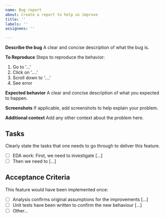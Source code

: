 ```yaml
---
name: Bug report
about: Create a report to help us improve
title: ''
labels: ''
assignees: ''

---
```


**Describe the bug**
A clear and concise description of what the bug is.

**To Reproduce**
Steps to reproduce the behavior:
1. Go to '...'
2. Click on '....'
3. Scroll down to '....'
4. See error

**Expected behavior**
A clear and concise description of what you expected to happen.

**Screenshots**
If applicable, add screenshots to help explain your problem.

**Additional context**
Add any other context about the problem here.

## Tasks
Clearly state the tasks that one needs to go through to deliver this feature.
- [ ] EDA work: First, we need to investigate [...]
- [ ] Then we need to [...]

## Acceptance Criteria
This feature would have been implemented once:
- [ ] Analysis confirms original assumptions for the improvements [...]
- [ ] Unit tests have been written to confirm the new behaviour [...]
- [ ] Other...
